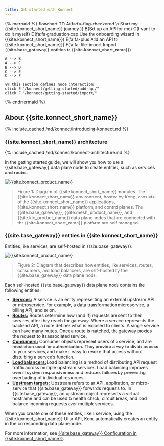```yaml
---
title: Get started with Konnect
---
```


{% mermaid %}
flowchart TD
    A((fa:fa-flag-checkered \n Start my {{site.konnect_short_name}} journey ))
    B(Set up an API for me)
    C(I want to do it myself)
    D(fa:fa-graduation-cap Use the onboarding wizard in {{site.konnect_short_name}})
    E(fa:fa-plus Add an API to {{site.konnect_short_name}})
    F(fa:fa-file-import Import {{site.base_gateway}} entities to {{site.konnect_short_name}})

    A --> B
    A --> C
    B --> D
    C --> E
    C --> F

    %% this section defines node interactions
    click E "/konnect/getting-started/add-api/"
    click F "/konnect/getting-started/import/"
{% endmermaid %}

## About {{site.konnect_short_name}}

{% include_cached /md/konnect/introducing-konnect.md %}

### {{site.konnect_short_name}} architecture

{% include_cached /md/konnect/konnect-architecture.md %}

In the getting started guide, we will show you how to use a {{site.base_gateway}} data plane node to create entities, such as services and routes.

![{{site.konnect_product_name}}](/assets/images/products/konnect/konnect-intro.png)

> Figure 1: Diagram of {{site.konnect_short_name}} modules. The {{site.konnect_short_name}} environment, hosted by Kong, consists of the {{site.konnect_short_name}} applications, {{site.konnect_short_name}} platform, and control planes. The {{site.base_gateway}}, {{site.mesh_product_name}}, and {{site.kic_product_name}} data plane nodes that are connected with the {{site.konnect_short_name}} platform are self-managed.

### {{site.base_gateway}} entities in {{site.konnect_short_name}}

Entities, like services, are self-hosted in {{site.base_gateway}}.

![{{site.konnect_product_name}}](/assets/images/products/konnect/getting-started/konnect-gateway-entities.png)

> Figure 2: Diagram that describes how entities, like services, routes, consumers, and load balancers, are self-hosted by the {{site.base_gateway}} data plane node.

Each self-hosted {{site.base_gateway}} data plane node contains the following entities:

* [**Services:**](/gateway/latest/key-concepts/services/) A service is an entity representing an external upstream API or microservice. For example, a data transformation microservice, a billing API, and so on.
* [**Routes:**](/gateway/latest/key-concepts/routes/) Routes determine how (and if) requests are sent to their services after they reach the gateway. Where a service represents the backend API, a route defines what is exposed to clients. A single service can have many routes. Once a route is matched, the gateway proxies the request to its associated service.
* [**Consumers:**](/gateway/latest/kong-enterprise/consumer-groups/) Consumer objects represent users of a service, and are most often used for authentication. They provide a way to divide access to your services, and make it easy to revoke that access without disturbing a service’s function.
* [**Load balancers:**](/gateway/latest/get-started/load-balancing/) Load balancing is a method of distributing API request traffic across multiple upstream services. Load balancing improves overall system responsiveness and reduces failures by preventing overloading of individual resources.
* [**Upstream targets:**](/gateway/latest/key-concepts/upstreams/) Upstream refers to an API, application, or micro-service that {{site.base_gateway}} forwards requests to. In {{site.base_gateway}}, an upstream object represents a virtual hostname and can be used to health check, circuit break, and load balance incoming requests over multiple services.

When you create one of these entities, like a service, using the {{site.konnect_short_name}} UI or API, Kong automatically creates an entity in the corresponding data plane node. 

For more information, see [{{site.base_gateway}} Configuration in {{site.konnect_short_name}}](/konnect/gateway-manager/configuration/).
